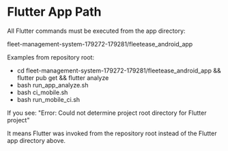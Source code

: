 # Flutter App Path

All Flutter commands must be executed from the app directory:

fleet-management-system-179272-179281/fleetease_android_app

Examples from repository root:
- cd fleet-management-system-179272-179281/fleetease_android_app && flutter pub get && flutter analyze
- bash run_app_analyze.sh
- bash ci_mobile.sh
- bash run_mobile_ci.sh

If you see:
  "Error: Could not determine project root directory for Flutter project"

It means Flutter was invoked from the repository root instead of the Flutter app directory above.

